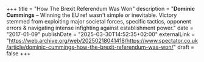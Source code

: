 +++
title = "How The Brexit Referendum Was Won"
description = "**Dominic Cummings** – Winning the EU ref wasn't simple or inevitable. Victory stemmed from exploiting major societal forces, specific tactics, opponent errors & navigating intense infighting against establishment power."
date = "2017-01-09"
publishDate = "2025-03-30T14:52:35+02:00" 
externalLink = "https://web.archive.org/web/20250218041418/https://www.spectator.co.uk/article/dominic-cummings-how-the-brexit-referendum-was-won/"
draft = false
+++

